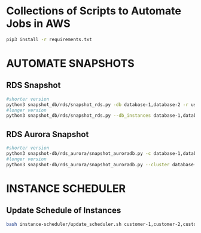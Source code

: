 # Collections of Scripts to Automate Jobs in AWS

```bash
pip3 install -r requirements.txt
```

# AUTOMATE SNAPSHOTS

## RDS Snapshot

```bash
#shorter version
python3 snapshot_db/rds/snapshot_rds.py -db database-1,database-2 -r us-east-1
#longer version
python3 snapshot_db/rds/snapshot_rds.py --db_instances database-1,database-2 --region us-east-1
```

## RDS Aurora Snapshot

```bash
#shorter version
python3 snapshot-db/rds_aurora/snapshot_auroradb.py -c database-1,database-2 -r us-east-1
#longer version
python3 snapshot-db/rds_aurora/snapshot_auroradb.py --cluster database-1,database-2 --region us-east-1
```

# INSTANCE SCHEDULER

## Update Schedule of Instances
```bash
bash instance-scheduler/update_scheduler.sh customer-1,customer-2,customer-3 00:00 23:59
```